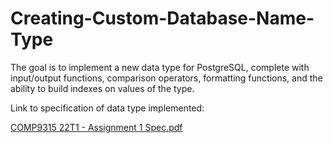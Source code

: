 # Creating-Custom-Database-Name-Type
The goal is to implement a new data type for PostgreSQL, complete with input/output functions, comparison operators, formatting functions, and the ability to build indexes on values of the type.

Link to specification of data type implemented:

[COMP9315 22T1 - Assignment 1 Spec.pdf](https://github.com/helording/Creating-Custom-Database-Name-Type/files/9877325/COMP9315.22T1.-.Assignment.1.Spec.pdf)
